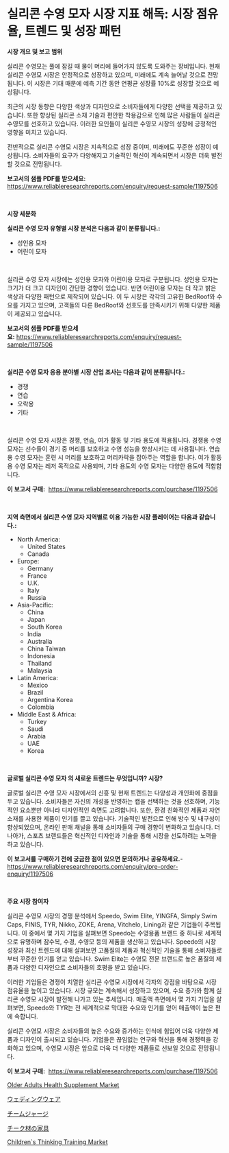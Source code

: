 <p><h1>실리콘 수영 모자 시장 지표 해독: 시장 점유율, 트렌드 및 성장 패턴</h1></p><p><strong>시장 개요 및 보고 범위</strong></p>
<p><p>실리콘 수영모는 풀에 잠길 때 물이 머리에 들어가지 않도록 도와주는 장비입니다. 현재 실리콘 수영모 시장은 안정적으로 성장하고 있으며, 미래에도 계속 늘어날 것으로 전망됩니다. 이 시장은 기대 때문에 예측 기간 동안 연평균 성장률 10%로 성장할 것으로 예상됩니다.</p><p>최근의 시장 동향은 다양한 색상과 디자인으로 소비자들에게 다양한 선택을 제공하고 있습니다. 또한 향상된 실리콘 소재 기술과 편안한 착용감으로 인해 많은 사람들이 실리콘 수영모를 선호하고 있습니다. 이러한 요인들이 실리콘 수영모 시장의 성장에 긍정적인 영향을 미치고 있습니다.</p><p>전반적으로 실리콘 수영모 시장은 지속적으로 성장 중이며, 미래에도 꾸준한 성장이 예상됩니다. 소비자들의 요구가 다양해지고 기술적인 혁신이 계속되면서 시장은 더욱 발전할 것으로 전망됩니다.</p></p>
<p><strong>보고서의 샘플 PDF를 받으세요:</strong> <a href="https://www.reliableresearchreports.com/enquiry/request-sample/1197506">https://www.reliableresearchreports.com/enquiry/request-sample/1197506</a></p>
<p>&nbsp;</p>
<p><strong>시장 세분화</strong></p>
<p><strong>실리콘 수영 모자 유형별 시장 분석은 다음과 같이 분류됩니다.:</strong></p>
<p><ul><li>성인용 모자</li><li>어린이 모자</li></ul></p>
<p>&nbsp;</p>
<p><p>실리콘 수영 모자 시장에는 성인용 모자와 어린이용 모자로 구분됩니다. 성인용 모자는 크기가 더 크고 디자인이 간단한 경향이 있습니다. 반면 어린이용 모자는 더 작고 밝은 색상과 다양한 패턴으로 제작되어 있습니다. 이 두 시장은 각각의 고유한 BedRoof와 수요를 가지고 있으며, 고객들의 다른 BedRoof와 선호도를 만족시키기 위해 다양한 제품이 제공되고 있습니다.</p></p>
<p><strong>보고서의 샘플 PDF를 받으세요:</strong>&nbsp;<a href="https://www.reliableresearchreports.com/enquiry/request-sample/1197506">https://www.reliableresearchreports.com/enquiry/request-sample/1197506</a></p>
<p>&nbsp;</p>
<p><strong> 실리콘 수영 모자 응용 분야별 시장 산업 조사는 다음과 같이 분류됩니다.:</strong></p>
<p><ul><li>경쟁</li><li>연습</li><li>오락용</li><li>기타</li></ul></p>
<p>&nbsp;</p>
<p><p>실리콘 수영 모자 시장은 경쟁, 연습, 여가 활동 및 기타 용도에 적용됩니다. 경쟁용 수영 모자는 선수들이 경기 중 머리를 보호하고 수영 성능을 향상시키는 데 사용됩니다. 연습용 수영 모자는 훈련 시 머리를 보호하고 머리카락을 잡아주는 역할을 합니다. 여가 활동용 수영 모자는 레저 목적으로 사용되며, 기타 용도의 수영 모자는 다양한 용도에 적합합니다.</p></p>
<p><strong>이 보고서 구매:</strong>&nbsp; <a href="https://www.reliableresearchreports.com/purchase/1197506">https://www.reliableresearchreports.com/purchase/1197506</a></p>
<p>&nbsp;</p>
<p><strong>지역 측면에서 실리콘 수영 모자 지역별로 이용 가능한 시장 플레이어는 다음과 같습니다.:</strong></p>
<p><ul>
    <li>
        North America:
        <ul>
            <li>United States</li>
            <li>Canada</li>
        </ul>
    </li>
    <li>
        Europe:
        <ul>
            <li>Germany</li>
            <li>France</li>
            <li>U.K.</li>
            <li>Italy</li>
            <li>Russia</li>
        </ul>
    </li>
    <li>
        Asia-Pacific:
        <ul>
            <li>China</li>
            <li>Japan</li>
            <li>South Korea</li>
            <li>India</li>
            <li>Australia</li>
            <li>China Taiwan</li>
            <li>Indonesia</li>
            <li>Thailand</li>
            <li>Malaysia</li>
        </ul>
    </li>
    <li>
        Latin America:
        <ul>
            <li>Mexico</li>
            <li>Brazil</li>
            <li>Argentina Korea</li>
            <li>Colombia</li>
        </ul>
    </li>
    <li>
        Middle East & Africa:
        <ul>
            <li>Turkey</li>
            <li>Saudi</li>
            <li>Arabia</li>
            <li>UAE</li>
            <li>Korea</li>
        </ul>
    </li>
    </ul></p>
<p>&nbsp;</p>
<p><strong>글로벌 실리콘 수영 모자 의 새로운 트렌드는 무엇입니까? 시장?</strong></p>
<p><p>글로벌 실리콘 수영 모자 시장에서의 신흥 및 현재 트렌드는 다양성과 개인화에 중점을 두고 있습니다. 소비자들은 자신의 개성을 반영하는 캡을 선택하는 것을 선호하며, 기능적인 요소뿐만 아니라 디자인적인 측면도 고려합니다. 또한, 환경 친화적인 제품과 자연 소재를 사용한 제품이 인기를 끌고 있습니다. 기술적인 발전으로 인해 방수 및 내구성이 향상되었으며, 온라인 판매 채널을 통해 소비자들의 구매 경향이 변화하고 있습니다. 더 나아가, 스포츠 브랜드들은 혁신적인 디자인과 기술을 통해 시장을 선도하려는 노력을 하고 있습니다.</p></p>
<p><strong>이 보고서를 구매하기 전에 궁금한 점이 있으면 문의하거나 공유하세요.</strong>- <a href="https://www.reliableresearchreports.com/enquiry/pre-order-enquiry/1197506">https://www.reliableresearchreports.com/enquiry/pre-order-enquiry/1197506</a></p>
<p>&nbsp;</p>
<p><strong>주요 시장 참여자</strong></p>
<p><p>실리콘 수영모 시장의 경쟁 분석에서 Speedo, Swim Elite, YINGFA, Simply Swim Caps, FINIS, TYR, Nikko, ZOKE, Arena, Vitchelo, Lining과 같은 기업들이 주목됩니다. 이 중에서 몇 가지 기업을 살펴보면 Speedo는 수영용품 브랜드 중 하나로 세계적으로 유명하며 잠수복, 수경, 수영모 등의 제품을 생산하고 있습니다. Speedo의 시장 성장과 최신 트렌드에 대해 살펴보면 고품질의 제품과 혁신적인 기술을 통해 소비자들로부터 꾸준한 인기를 얻고 있습니다. Swim Elite는 수영모 전문 브랜드로 높은 품질의 제품과 다양한 디자인으로 소비자들의 호평을 받고 있습니다. </p><p>이러한 기업들은 경쟁이 치열한 실리콘 수영모 시장에서 각자의 강점을 바탕으로 시장 점유율을 높이고 있습니다. 시장 규모는 계속해서 성장하고 있으며, 수요 증가와 함께 실리콘 수영모 시장이 발전해 나가고 있는 추세입니다. 매출액 측면에서 몇 가지 기업을 살펴보면, Speedo와 TYR는 전 세계적으로 막대한 수요와 인기를 얻어 매출액이 높은 편에 속합니다.</p><p>실리콘 수영모 시장은 소비자들의 높은 수요와 증가하는 인식에 힘입어 더욱 다양한 제품과 디자인이 출시되고 있습니다. 기업들은 끊임없는 연구와 혁신을 통해 경쟁력을 강화하고 있으며, 수영모 시장은 앞으로 더욱 더 다양한 제품들로 선보일 것으로 전망됩니다.</p></p>
<p><strong>이 보고서 구매:</strong>&nbsp;&nbsp;<a href="https://www.reliableresearchreports.com/purchase/1197506">https://www.reliableresearchreports.com/purchase/1197506</a></p>
<p><p><a href="https://issuu.com/reportprime-2/docs/older-adults-health-supplement-market-size-2030.pp">Older Adults Health Supplement Market</a></p><p><a href="https://medium.com/@francoweber2023/%E7%B5%90%E5%A9%9A%E5%BC%8F%E3%81%AE%E8%A3%85%E3%81%84%E5%B8%82%E5%A0%B4-2031%E5%B9%B4%E3%81%BE%E3%81%A7%E3%81%AE%E6%88%90%E5%8A%9F%E3%81%99%E3%82%8B%E3%83%93%E3%82%B8%E3%83%8D%E3%82%B9%E6%88%A6%E7%95%A5%E3%81%AE%E9%8D%B5-48413095ae16">ウェディングウェア</a></p><p><a href="https://github.com/cnnriuez22368/Market-Research-Report-List-1/blob/main/9924394187692.md">チームジャージ</a></p><p><a href="https://github.com/zekaoe592392/Market-Research-Report-List-1/blob/main/3763941187691.md">チーク材の家具</a></p><p><a href="https://issuu.com/reportprime-2/docs/childrens-thinking-training-market-size-2030.pptx">Children`s Thinking Training Market</a></p></p>
